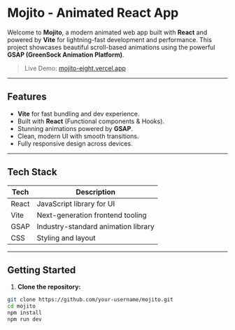 # Mojito - Animated React App

Welcome to **Mojito**, a modern animated web app built with **React** and powered by **Vite** for lightning-fast development and performance. This project showcases beautiful scroll-based animations using the powerful **GSAP (GreenSock Animation Platform)**.

> Live Demo: [mojito-eight.vercel.app](https://mojito-eight.vercel.app/)

---

## Features

- **Vite** for fast bundling and dev experience.
- Built with **React** (Functional components & Hooks).
- Stunning animations powered by **GSAP**.
- Clean, modern UI with smooth transitions.
- Fully responsive design across devices.

---

## Tech Stack

| Tech  | Description                         |
| ----- | ----------------------------------- |
| React | JavaScript library for UI           |
| Vite  | Next-generation frontend tooling    |
| GSAP  | Industry-standard animation library |
| CSS   | Styling and layout                  |

---

## Getting Started

1. **Clone the repository:**

```bash
git clone https://github.com/your-username/mojito.git
cd mojito
npm install
npm run dev
```
